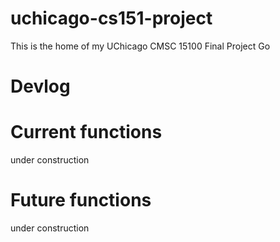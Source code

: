 # uchicago-cs151-project
This is the home of my UChicago CMSC 15100 Final Project Go

# Devlog

# Current functions
under construction

# Future functions
under construction
